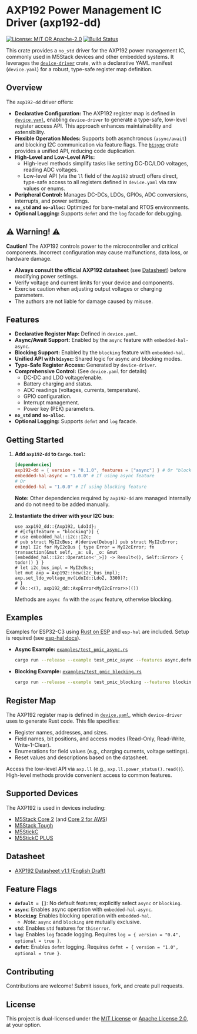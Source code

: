 # AXP192 Power Management IC Driver (axp192-dd)

[![License: MIT OR Apache-2.0](https://img.shields.io/badge/License-MIT%20OR%20Apache--2.0-blue.svg)](https://opensource.org/licenses)
[![Build Status](https://img.shields.io/github/actions/workflow/status/okhsunrog/axp192-dd/rust_ci.yml?logo=github)](https://github.com/okhsunrog/axp192-dd/actions/workflows/rust_ci.yml)

This crate provides a `no_std` driver for the AXP192 power management IC, commonly used in M5Stack devices and other embedded systems. It leverages the [`device-driver`](https://crates.io/crates/device-driver) crate, with a declarative YAML manifest (`device.yaml`) for a robust, type-safe register map definition.

## Overview

The `axp192-dd` driver offers:

- **Declarative Configuration:** The AXP192 register map is defined in [`device.yaml`](device.yaml), enabling `device-driver` to generate a type-safe, low-level register access API. This approach enhances maintainability and extensibility.
- **Flexible Operation Modes:** Supports both asynchronous (`async/await`) and blocking I2C communication via feature flags. The [`bisync`](https://github.com/okhsunrog/bisync) crate provides a unified API, reducing code duplication.
- **High-Level and Low-Level APIs:**
  - High-level methods simplify tasks like setting DC-DC/LDO voltages, reading ADC voltages.
  - Low-level API (via the `ll` field of the `Axp192` struct) offers direct, type-safe access to all registers defined in `device.yaml` via raw values or enums.
- **Peripheral Control:** Manages DC-DCs, LDOs, GPIOs, ADC conversions, interrupts, and power settings.
- **`no_std` and `no-alloc`:** Optimized for bare-metal and RTOS environments.
- **Optional Logging:** Supports `defmt` and the `log` facade for debugging.

## ⚠️ Warning! ⚠️

**Caution!** The AXP192 controls power to the microcontroller and critical components. Incorrect configuration may cause malfunctions, data loss, or hardware damage.

- **Always consult the official AXP192 datasheet** (see [Datasheet](#datasheet)) before modifying power settings.
- Verify voltage and current limits for your device and components.
- Exercise caution when adjusting output voltages or charging parameters.
- The authors are not liable for damage caused by misuse.

## Features

- **Declarative Register Map:** Defined in `device.yaml`.
- **Async/Await Support:** Enabled by the `async` feature with `embedded-hal-async`.
- **Blocking Support:** Enabled by the `blocking` feature with `embedded-hal`.
- **Unified API with `bisync`:** Shared logic for async and blocking modes.
- **Type-Safe Register Access:** Generated by `device-driver`.
- **Comprehensive Control:** (See `device.yaml` for details)
  - DC-DC and LDO voltage/enable.
  - Battery charging and status.
  - ADC readings (voltages, currents, temperature).
  - GPIO configuration.
  - Interrupt management.
  - Power key (PEK) parameters.
- **`no_std` and `no-alloc`**.
- **Optional Logging:** Supports `defmt` and `log` facade.

## Getting Started

1. **Add `axp192-dd` to `Cargo.toml`:**

   ```toml
   [dependencies]
   axp192-dd = { version = "0.1.0", features = ["async"] } # Or "blocking"
   embedded-hal-async = "1.0.0" # If using async feature
   # Or
   embedded-hal = "1.0.0" # If using blocking feature
   ```

   **Note:** Other dependencies required by `axp192-dd` are managed internally and do not need to be added manually.

2. **Instantiate the driver with your I2C bus:**
   ```rust,no_run
   use axp192_dd::{Axp192, LdoId};
   # #[cfg(feature = "blocking")] {
   # use embedded_hal::i2c::I2c;
   # pub struct MyI2cBus; #[derive(Debug)] pub struct MyI2cError;
   # impl I2c for MyI2cBus { type Error = MyI2cError; fn transaction(&mut self, _a: u8, _o: &mut [embedded_hal::i2c::Operation<'_>]) -> Result<(), Self::Error> { todo!() } }
   # let i2c_bus_impl = MyI2cBus;
   let mut axp = Axp192::new(i2c_bus_impl);
   axp.set_ldo_voltage_mv(LdoId::Ldo2, 3300)?;
   # }
   # Ok::<(), axp192_dd::AxpError<MyI2cError>>(())
   ```
   Methods are `async fn` with the `async` feature, otherwise blocking.

## Examples

Examples for ESP32-C3 using [Rust on ESP](https://esp-rs.github.io/book/) and `esp-hal` are included. Setup is required (see [esp-hal docs](https://esp-rs.github.io/book/installation/)).

- **Async Example:** [`examples/test_pmic_async.rs`](examples/test_pmic_async.rs)
  ```bash
  cargo run --release --example test_pmic_async --features async,defmt
  ```
- **Blocking Example:** [`examples/test_pmic_blocking.rs`](examples/test_pmic_blocking.rs)
  ```bash
  cargo run --release --example test_pmic_blocking --features blocking,defmt
  ```

## Register Map

The AXP192 register map is defined in [`device.yaml`](device.yaml), which `device-driver` uses to generate Rust code. This file specifies:

- Register names, addresses, and sizes.
- Field names, bit positions, and access modes (Read-Only, Read-Write, Write-1-Clear).
- Enumerations for field values (e.g., charging currents, voltage settings).
- Reset values and descriptions based on the datasheet.

Access the low-level API via `axp.ll` (e.g., `axp.ll.power_status().read()`). High-level methods provide convenient access to common features.

## Supported Devices

The AXP192 is used in devices including:

- [M5Stack Core 2](https://docs.m5stack.com/en/core/core2) (and [Core 2 for AWS](https://docs.m5stack.com/en/core/core2_for_aws))
- [M5Stack Tough](https://docs.m5stack.com/en/core/tough)
- [M5StickC](https://docs.m5stack.com/en/core/m5stickc)
- [M5StickC PLUS](https://docs.m5stack.com/en/core/m5stickc_plus)

## Datasheet

- [AXP192 Datasheet v1.1 (English Draft)](https://github.com/m5stack/M5-Schematic/blob/master/Core/AXP192%20Datasheet_v1.1_en_draft_2211.pdf)

## Feature Flags

- **`default = []`**: No default features; explicitly select `async` or `blocking`.
- **`async`**: Enables async operation with `embedded-hal-async`.
- **`blocking`**: Enables blocking operation with `embedded-hal`.
  - _Note:_ `async` and `blocking` are mutually exclusive.
- **`std`**: Enables `std` features for `thiserror`.
- **`log`**: Enables `log` facade logging. Requires `log = { version = "0.4", optional = true }`.
- **`defmt`**: Enables `defmt` logging. Requires `defmt = { version = "1.0", optional = true }`.

## Contributing

Contributions are welcome! Submit issues, fork, and create pull requests.

## License

This project is dual-licensed under the [MIT License](LICENSE-MIT) or [Apache License 2.0](LICENSE-APACHE), at your option.
